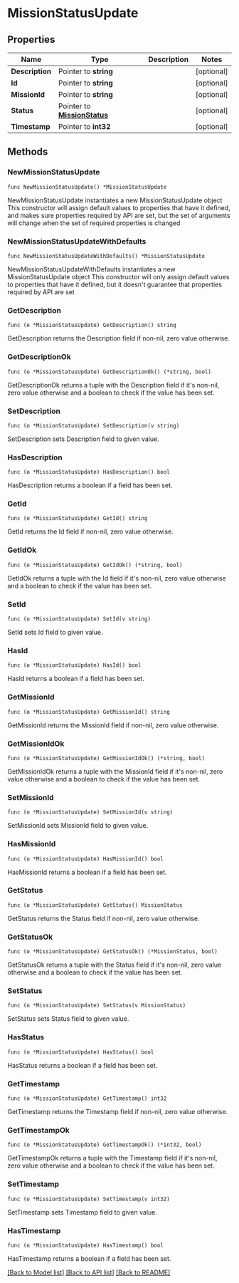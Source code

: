 # MissionStatusUpdate

## Properties

Name | Type | Description | Notes
------------ | ------------- | ------------- | -------------
**Description** | Pointer to **string** |  | [optional] 
**Id** | Pointer to **string** |  | [optional] 
**MissionId** | Pointer to **string** |  | [optional] 
**Status** | Pointer to [**MissionStatus**](MissionStatus.md) |  | [optional] 
**Timestamp** | Pointer to **int32** |  | [optional] 

## Methods

### NewMissionStatusUpdate

`func NewMissionStatusUpdate() *MissionStatusUpdate`

NewMissionStatusUpdate instantiates a new MissionStatusUpdate object
This constructor will assign default values to properties that have it defined,
and makes sure properties required by API are set, but the set of arguments
will change when the set of required properties is changed

### NewMissionStatusUpdateWithDefaults

`func NewMissionStatusUpdateWithDefaults() *MissionStatusUpdate`

NewMissionStatusUpdateWithDefaults instantiates a new MissionStatusUpdate object
This constructor will only assign default values to properties that have it defined,
but it doesn't guarantee that properties required by API are set

### GetDescription

`func (o *MissionStatusUpdate) GetDescription() string`

GetDescription returns the Description field if non-nil, zero value otherwise.

### GetDescriptionOk

`func (o *MissionStatusUpdate) GetDescriptionOk() (*string, bool)`

GetDescriptionOk returns a tuple with the Description field if it's non-nil, zero value otherwise
and a boolean to check if the value has been set.

### SetDescription

`func (o *MissionStatusUpdate) SetDescription(v string)`

SetDescription sets Description field to given value.

### HasDescription

`func (o *MissionStatusUpdate) HasDescription() bool`

HasDescription returns a boolean if a field has been set.

### GetId

`func (o *MissionStatusUpdate) GetId() string`

GetId returns the Id field if non-nil, zero value otherwise.

### GetIdOk

`func (o *MissionStatusUpdate) GetIdOk() (*string, bool)`

GetIdOk returns a tuple with the Id field if it's non-nil, zero value otherwise
and a boolean to check if the value has been set.

### SetId

`func (o *MissionStatusUpdate) SetId(v string)`

SetId sets Id field to given value.

### HasId

`func (o *MissionStatusUpdate) HasId() bool`

HasId returns a boolean if a field has been set.

### GetMissionId

`func (o *MissionStatusUpdate) GetMissionId() string`

GetMissionId returns the MissionId field if non-nil, zero value otherwise.

### GetMissionIdOk

`func (o *MissionStatusUpdate) GetMissionIdOk() (*string, bool)`

GetMissionIdOk returns a tuple with the MissionId field if it's non-nil, zero value otherwise
and a boolean to check if the value has been set.

### SetMissionId

`func (o *MissionStatusUpdate) SetMissionId(v string)`

SetMissionId sets MissionId field to given value.

### HasMissionId

`func (o *MissionStatusUpdate) HasMissionId() bool`

HasMissionId returns a boolean if a field has been set.

### GetStatus

`func (o *MissionStatusUpdate) GetStatus() MissionStatus`

GetStatus returns the Status field if non-nil, zero value otherwise.

### GetStatusOk

`func (o *MissionStatusUpdate) GetStatusOk() (*MissionStatus, bool)`

GetStatusOk returns a tuple with the Status field if it's non-nil, zero value otherwise
and a boolean to check if the value has been set.

### SetStatus

`func (o *MissionStatusUpdate) SetStatus(v MissionStatus)`

SetStatus sets Status field to given value.

### HasStatus

`func (o *MissionStatusUpdate) HasStatus() bool`

HasStatus returns a boolean if a field has been set.

### GetTimestamp

`func (o *MissionStatusUpdate) GetTimestamp() int32`

GetTimestamp returns the Timestamp field if non-nil, zero value otherwise.

### GetTimestampOk

`func (o *MissionStatusUpdate) GetTimestampOk() (*int32, bool)`

GetTimestampOk returns a tuple with the Timestamp field if it's non-nil, zero value otherwise
and a boolean to check if the value has been set.

### SetTimestamp

`func (o *MissionStatusUpdate) SetTimestamp(v int32)`

SetTimestamp sets Timestamp field to given value.

### HasTimestamp

`func (o *MissionStatusUpdate) HasTimestamp() bool`

HasTimestamp returns a boolean if a field has been set.


[[Back to Model list]](../README.md#documentation-for-models) [[Back to API list]](../README.md#documentation-for-api-endpoints) [[Back to README]](../README.md)


